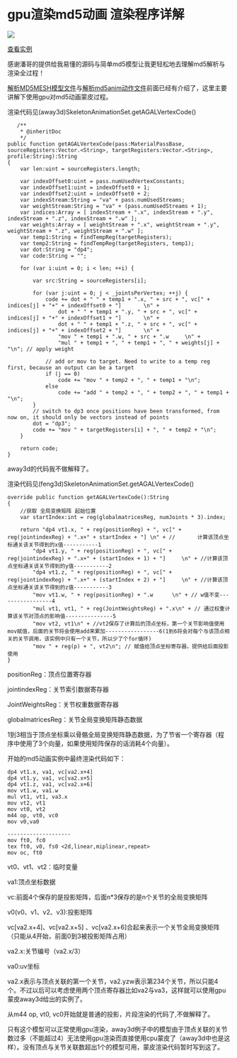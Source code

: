 # gpu渲染md5动画 渲染程序详解

![](http://www.feng3d.me/wordpress/wp-content/uploads/2014/07/20140717212557-300x224.jpg)

[查看实例](http://www.feng3d.me/feng3dDemo/SkeletonAnimatorTest.html)

感谢潘哥的提供给我易懂的源码与简单md5模型让我更轻松地去理解md5解析与渲染全过程！

[解析MD5MESH模型文件](blogs/2014/07/10/1.md)与[解析md5anim动作文件](blogs/2014/07/17/1.md)前面已经有介绍了，这里主要讲解下使用gpu对md5动画蒙皮过程。

渲染代码见(away3d)SkeletonAnimationSet.getAGALVertexCode()

```
   /**
    * @inheritDoc
    */
public function getAGALVertexCode(pass:MaterialPassBase, sourceRegisters:Vector.<String>, targetRegisters:Vector.<String>, profile:String):String
{
    var len:uint = sourceRegisters.length;
    
    var indexOffset0:uint = pass.numUsedVertexConstants;
    var indexOffset1:uint = indexOffset0 + 1;
    var indexOffset2:uint = indexOffset0 + 2;
    var indexStream:String = "va" + pass.numUsedStreams;
    var weightStream:String = "va" + (pass.numUsedStreams + 1);
    var indices:Array = [ indexStream + ".x", indexStream + ".y", indexStream + ".z", indexStream + ".w" ];
    var weights:Array = [ weightStream + ".x", weightStream + ".y", weightStream + ".z", weightStream + ".w" ];
    var temp1:String = findTempReg(targetRegisters);
    var temp2:String = findTempReg(targetRegisters, temp1);
    var dot:String = "dp4";
    var code:String = "";
    
    for (var i:uint = 0; i < len; ++i) {
        
        var src:String = sourceRegisters[i];
        
        for (var j:uint = 0; j < _jointsPerVertex; ++j) {
            code += dot + " " + temp1 + ".x, " + src + ", vc[" + indices[j] + "+" + indexOffset0 + "]		\n" +
                dot + " " + temp1 + ".y, " + src + ", vc[" + indices[j] + "+" + indexOffset1 + "]    	\n" +
                dot + " " + temp1 + ".z, " + src + ", vc[" + indices[j] + "+" + indexOffset2 + "]		\n" +
                "mov " + temp1 + ".w, " + src + ".w		\n" +
                "mul " + temp1 + ", " + temp1 + ", " + weights[j] + "\n"; // apply weight
            
            // add or mov to target. Need to write to a temp reg first, because an output can be a target
            if (j == 0)
                code += "mov " + temp2 + ", " + temp1 + "\n";
            else
                code += "add " + temp2 + ", " + temp2 + ", " + temp1 + "\n";
        }
        // switch to dp3 once positions have been transformed, from now on, it should only be vectors instead of points
        dot = "dp3";
        code += "mov " + targetRegisters[i] + ", " + temp2 + "\n";
    }
    
    return code;
}
```

away3d的代码我不做解释了。

渲染代码见(feng3d)SkeletonAnimationSet.getAGALVertexCode()

```
override public function getAGALVertexCode():String
{
    //获取 全局变换矩阵 起始位置
    var startIndex:int = reg(globalmatricesReg, numJoints * 3).index;

    return "dp4 vt1.x, " + reg(positionReg) + ", vc[" + reg(jointindexReg) + ".x+" + startIndex + "] \n" + //		计算该顶点坐标通关该关节得到的x值-----------1
        "dp4 vt1.y, " + reg(positionReg) + ", vc[" + reg(jointindexReg) + ".x+" + (startIndex + 1) + "]    	\n" + //计算该顶点坐标通关该关节得到的y值-----------2
        "dp4 vt1.z, " + reg(positionReg) + ", vc[" + reg(jointindexReg) + ".x+" + (startIndex + 2) + "]		\n" + //计算该顶点坐标通关该关节得到的z值-----------3
        "mov vt1.w, " + reg(positionReg) + ".w		\n" + // w值不变-----------------4
        "mul vt1, vt1, " + reg(JointWeightsReg) + ".x\n" + // 通过权重计算该关节对顶点的影响值---------------5
        "mov vt2, vt1\n" + //vt2保存了计算后的顶点坐标，第一个关节影响值使用mov赋值，后面的关节将会使用add来累加-----------------6(1到6将会对每个与该顶点相关的关节调用，该实例中只有一个关节，所以少了个for循环)
        "mov " + reg(p) + ", vt2\n"; // 赋值给顶点坐标寄存器，提供给后面投影使用
}
```

positionReg：顶点位置寄存器

jointindexReg：关节索引数据寄存器

JointWeightsReg：关节权重数据寄存器

globalmatricesReg：关节全局变换矩阵静态数据

1到3相当于顶点坐标乘以骨骼全局变换矩阵静态数据，为了节省一个寄存器（程序中使用了3个向量，如果使用矩阵保存的话消耗4个向量）。

 

开始的md5动画实例中最终渲染代码如下：

```
dp4 vt1.x, va1, vc[va2.x+4] 
dp4 vt1.y, va1, vc[va2.x+5]    	
dp4 vt1.z, va1, vc[va2.x+6]		
mov vt1.w, va1.w		
mul vt1, vt1, va3.x
mov vt2, vt1
mov vt0, vt2
m44 op, vt0, vc0
mov v0,va0
 
--------------------
mov ft0, fc0
tex ft0, v0, fs0 <2d,linear,miplinear,repeat>
mov oc, ft0
```

vt0、vt1、vt2：临时变量

va1:顶点坐标数据

vc:前面4个保存的是投影矩阵，后面n*3保存的是n个关节的全局变换矩阵

v0(v0、v1、v2、v3):投影矩阵

vc[va2.x+4]、vc[va2.x+5] 、vc[va2.x+6]合起来表示一个关节全局变换矩阵（只能从4开始，前面0到3被投影矩阵占用）

va2.x:关节编号（va2.x/3）

va0:uv坐标

va2.x表示与顶点关联的第一个关节，va2.yzw表示第234个关节，所以只能4个。不过以后可以考虑使用两个顶点寄存器比如va2与va3，这样就可以使用gpu蒙皮away3d给出的实例了。

从m44 op, vt0, vc0开始就是普通的投影，片段渲染的代码了,不做解释了。

只有这个模型可以正常使用gpu渲染，away3d例子中的模型由于顶点关联的关节数过多（不能超过4）无法使用gpu渲染而直接使用cpu蒙皮了（away3d中也是这样）。没有顶点与关节关联数超出1个的模型可用，蒙皮渲染代码暂时写到这了。